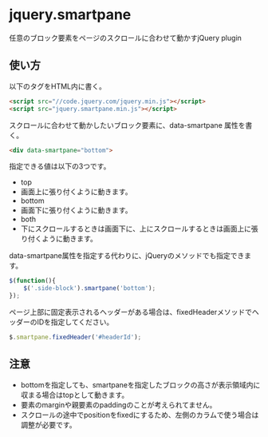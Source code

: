 # jquery.smartpane

任意のブロック要素をページのスクロールに合わせて動かすjQuery plugin


## 使い方

以下のタグをHTML内に書く。

```html
<script src="//code.jquery.com/jquery.min.js"></script>
<script src="jquery.smartpane.min.js"></script>
```

スクロールに合わせて動かしたいブロック要素に、data-smartpane 属性を書く。

```html
<div data-smartpane="bottom">
```

指定できる値は以下の3つです。

- top
 - 画面上に張り付くように動きます。
- bottom
 - 画面下に張り付くように動きます。
- both
 - 下にスクロールするときは画面下に、上にスクロールするときは画面上に張り付くように動きます。

data-smartpane属性を指定する代わりに、jQueryのメソッドでも指定できます。

```javascript
$(function(){
    $('.side-block').smartpane('bottom');
});
```

ページ上部に固定表示されるヘッダーがある場合は、fixedHeaderメソッドでヘッダーのIDを指定してください。

```javascript
$.smartpane.fixedHeader('#headerId');
```

## 注意

- bottomを指定しても、smartpaneを指定したブロックの高さが表示領域内に収まる場合はtopとして動きます。
- 要素のmarginや親要素のpaddingのことが考えられてません。
- スクロールの途中でpositionをfixedにするため、左側のカラムで使う場合は調整が必要です。

